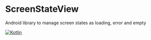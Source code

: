 # ScreenStateView
Android library to manage screen states as loading, error and empty

[![Kotlin](https://img.shields.io/badge/Kotlin-1.2.41-blue.svg?style=flat-square)](http://kotlinlang.org)
